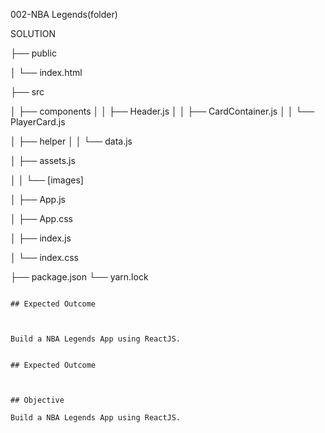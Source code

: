 

  
002-NBA Legends(folder)

SOLUTION


├── public


│     └── index.html

├── src

│    ├── components
│    │       ├── Header.js
│    │       ├── CardContainer.js
│    │       └── PlayerCard.js

│    ├── helper
│    │       └── data.js


│    ├── assets.js

│    │       └── [images]

│    ├── App.js

│    ├── App.css

│    ├── index.js

│    └── index.css

├── package.json
└── yarn.lock
```

## Expected Outcome



Build a NBA Legends App using ReactJS.


## Expected Outcome



## Objective

Build a NBA Legends App using ReactJS.
